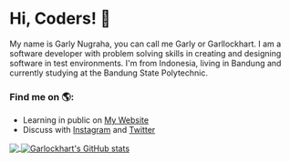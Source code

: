 # Hi, Coders! 👋


My name is Garly Nugraha, you can call me Garly or Garllockhart. I am a software developer with problem solving skills in creating and designing software in test environments. I'm from Indonesia, living in Bandung and currently studying at the Bandung State Polytechnic.

### Find me on 🌎:
- Learning in public on <a href="https://www.garllllart.com">My Website</a>
- Discuss with <a href="https://instagram.com/garllllart">Instagram</a> and <a href="https://twitter.com/garllllart">Twitter</a>

<a href="https://github.com/garllockhart/garllockhart">
  <img align="center" src="https://github-readme-stats.vercel.app/api/top-langs/?username=garllllart&langs_count=3&hide=html,css&show_icons=true&theme=tokyonight" />
</a>
<a href="https://github.com/garllockhart/garllockhart">
  <img align="center" src="https://github-readme-stats.vercel.app/api?username=garllllart&show_icons=true&theme=tokyonight&line_height=27" alt="Garlockhart's GitHub stats" />
</a>
